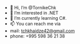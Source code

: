 - 👋 Hi, I’m @TornikeChk
- 👀 I’m interested in .NET
- 🌱 I’m currently learning C#.
- 📫 You can reach me via
- mail: tchkhaidze42@gmail.com
- phone: +995 598 36 21 38 
<!---
TornikeChk/TornikeChk is a ✨ special ✨ repository because its `README.md` (this file) appears on your GitHub profile.
You can click the Preview link to take a look at your changes.
--->
